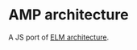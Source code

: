 # AMP architecture

A JS port of [ELM architecture](https://github.com/evancz/elm-architecture-tutorial).